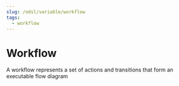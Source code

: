 ```yaml
---
slug: /odsl/variable/workflow
tags:
  - workflow
---
```

Workflow
========================

A workflow represents a set of actions and transitions that form an executable flow diagram
